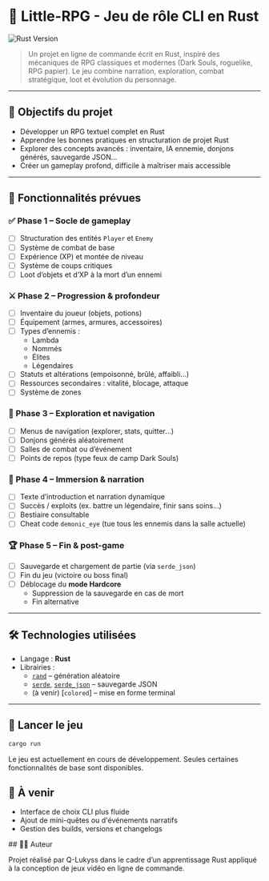 # 🧙 Little-RPG - Jeu de rôle CLI en Rust

![Rust Version](https://img.shields.io/badge/Rust-1.88-orange?logo=rust&logoColor=white&style=for-the-badge)

> Un projet en ligne de commande écrit en Rust, inspiré des mécaniques de RPG classiques et modernes (Dark Souls, roguelike, RPG papier). Le jeu combine narration, exploration, combat stratégique, loot et évolution du personnage.

---

## 🎯 Objectifs du projet

- Développer un RPG textuel complet en Rust
- Apprendre les bonnes pratiques en structuration de projet Rust
- Explorer des concepts avancés : inventaire, IA ennemie, donjons générés, sauvegarde JSON...
- Créer un gameplay profond, difficile à maîtriser mais accessible

---

## 🔧 Fonctionnalités prévues

### ✅ Phase 1 – Socle de gameplay
- [ ] Structuration des entités `Player` et `Enemy`
- [ ] Système de combat de base
- [ ] Expérience (XP) et montée de niveau
- [ ] Système de coups critiques
- [ ] Loot d’objets et d’XP à la mort d’un ennemi

### ⚔️ Phase 2 – Progression & profondeur
- [ ] Inventaire du joueur (objets, potions)
- [ ] Équipement (armes, armures, accessoires)
- [ ] Types d’ennemis :
  - Lambda
  - Nommés
  - Élites
  - Légendaires
- [ ] Statuts et altérations (empoisonné, brûlé, affaibli…)
- [ ] Ressources secondaires : vitalité, blocage, attaque
- [ ] Système de zones

### 🧭 Phase 3 – Exploration et navigation
- [ ] Menus de navigation (explorer, stats, quitter…)
- [ ] Donjons générés aléatoirement
- [ ] Salles de combat ou d’événement
- [ ] Points de repos (type feux de camp Dark Souls)

### 📜 Phase 4 – Immersion & narration
- [ ] Texte d’introduction et narration dynamique
- [ ] Succès / exploits (ex. battre un légendaire, finir sans soins…)
- [ ] Bestiaire consultable
- [ ] Cheat code `demonic_eye` (tue tous les ennemis dans la salle actuelle)

### 🏆 Phase 5 – Fin & post-game
- [ ] Sauvegarde et chargement de partie (via `serde_json`)
- [ ] Fin du jeu (victoire ou boss final)
- [ ] Déblocage du **mode Hardcore**
  - Suppression de la sauvegarde en cas de mort
  - Fin alternative

---

## 🛠️ Technologies utilisées

- Langage : **Rust**
- Librairies :
  - [`rand`](https://crates.io/crates/rand) – génération aléatoire
  - [`serde`](https://crates.io/crates/serde), [`serde_json`](https://crates.io/crates/serde_json) – sauvegarde JSON
  - (à venir) [`colored`] – mise en forme terminal

---

## 🚀 Lancer le jeu

```bash
cargo run
```

Le jeu est actuellement en cours de développement. Seules certaines fonctionnalités de base sont disponibles.

## 📌 À venir

- Interface de choix CLI plus fluide
- Ajout de mini-quêtes ou d'événements narratifs
- Gestion des builds, versions et changelogs

## 👨‍💻 Auteur

Projet réalisé par Q-Lukyss dans le cadre d’un apprentissage Rust appliqué à la conception de jeux vidéo en ligne de commande.